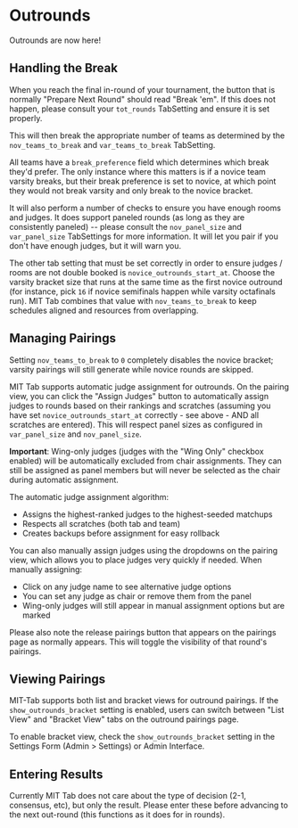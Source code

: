 # Outrounds

Outrounds are now here!

## Handling the Break

When you reach the final in-round of your tournament, the button that is normally "Prepare Next Round" should read "Break 'em".  If this does not happen, please consult your `tot_rounds` TabSetting and ensure it is set properly.

This will then break the appropriate number of teams as determined by the `nov_teams_to_break` and `var_teams_to_break` TabSetting.

All teams have a `break_preference` field which determines which break they'd prefer.  The only instance where this matters is if a novice team varsity breaks, but their break preference is set to novice, at which point they would not break varsity and only break to the novice bracket.

It will also perform a number of checks to ensure you have enough rooms and judges.  It does support paneled rounds (as long as they are consistently paneled) -- please consult the `nov_panel_size` and `var_panel_size` TabSettings for more information.  It will let you pair if you don't have enough judges, but it will warn you.

The other tab setting that must be set correctly in order to ensure judges / rooms are not double booked is `novice_outrounds_start_at`.  Choose the varsity bracket size that runs at the same time as the first novice outround (for instance, pick `16` if novice semifinals happen while varsity octafinals run).  MIT Tab combines that value with `nov_teams_to_break` to keep schedules aligned and resources from overlapping.

## Managing Pairings

Setting `nov_teams_to_break` to `0` completely disables the novice bracket; varsity pairings will still generate while novice rounds are skipped.

MIT Tab supports automatic judge assignment for outrounds. On the pairing view, you can click the "Assign Judges" button to automatically assign judges to rounds based on their rankings and scratches (assuming you have set `novice_outrounds_start_at` correctly - see above - AND all scratches are entered). This will respect panel sizes as configured in `var_panel_size` and `nov_panel_size`.

**Important**: Wing-only judges (judges with the "Wing Only" checkbox enabled) will be automatically excluded from chair assignments. They can still be assigned as panel members but will never be selected as the chair during automatic assignment.

The automatic judge assignment algorithm:
- Assigns the highest-ranked judges to the highest-seeded matchups
- Respects all scratches (both tab and team)
- Creates backups before assignment for easy rollback

You can also manually assign judges using the dropdowns on the pairing view, which allows you to place judges very quickly if needed. When manually assigning:
- Click on any judge name to see alternative judge options
- You can set any judge as chair or remove them from the panel
- Wing-only judges will still appear in manual assignment options but are marked

Please also note the release pairings button that appears on the pairings page as normally appears.  This will toggle the visibility of that round's pairings.

## Viewing Pairings

MIT-Tab supports both list and bracket views for outround pairings. If the `show_outrounds_bracket` setting is enabled, users can switch between "List View" and "Bracket View" tabs on the outround pairings page. 

To enable bracket view, check the `show_outrounds_bracket` setting in the Settings Form (Admin > Settings) or Admin Interface.

## Entering Results

Currently MIT Tab does not care about the type of decision (2-1, consensus, etc), but only the result.  Please enter these before advancing to the next out-round (this functions as it does for in rounds).
